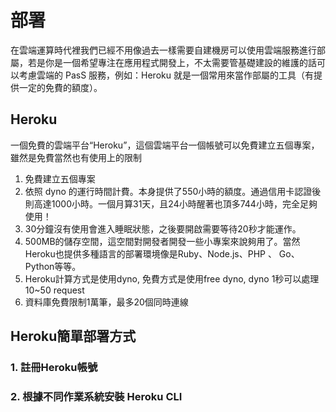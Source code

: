 # 部署

在雲端運算時代裡我們已經不用像過去一樣需要自建機房可以使用雲端服務進行部屬，若是你是一個希望專注在應用程式開發上，不太需要管基礎建設的維護的話可以考慮雲端的 PasS 服務，例如：Heroku 就是一個常用來當作部屬的工具（有提供一定的免費的額度）。

## Heroku
一個免費的雲端平台“Heroku”，這個雲端平台一個帳號可以免費建立五個專案，雖然是免費當然也有使用上的限制
1. 免費建立五個專案
2. 依照 dyno 的運行時間計費。本身提供了550小時的額度。通過信用卡認證後則高達1000小時。一個月算31天，且24小時醒著也頂多744小時，完全足夠使用！
3. 30分鐘沒有使用會進入睡眠狀態，之後要開啟需要等待20秒才能運作。
4. 500MB的儲存空間，這空間對開發者開發一些小專案來說夠用了。當然Heroku也提供多種語言的部署環境像是Ruby、Node.js、PHP 、 Go、Python等等。
5. Heroku計算方式是使用dyno, 免費方式是使用free dyno, dyno 1秒可以處理10~50 request
6. 資料庫免費限制1萬筆，最多20個同時連線

## Heroku簡單部署方式

### 1. 註冊Heroku帳號

### 2. 根據不同作業系統安裝 Heroku CLI

